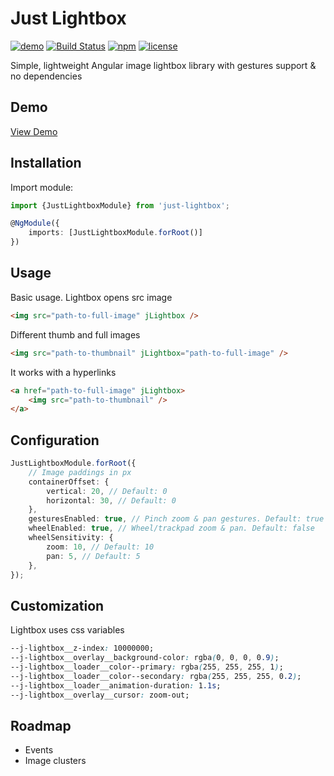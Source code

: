 # Just Lightbox

[![demo](https://img.shields.io/badge/-demo-blue)](https://fayriot.github.io/just-lightbox/)
[![Build Status](https://travis-ci.com/fayriot/just-lightbox.svg?branch=main)](https://travis-ci.com/fayriot/just-lightbox)
[![npm](https://img.shields.io/npm/v/just-lightbox.svg)](https://www.npmjs.com/package/just-lightbox)
[![license](https://img.shields.io/github/license/mashape/apistatus.svg)](https://github.com/fayriot/just-lightbox/blob/main/LICENSE)

Simple, lightweight Angular image lightbox library with gestures support & no dependencies

## Demo

[View Demo](https://fayriot.github.io/just-lightbox/)

## Installation

Import module:

```ts
import {JustLightboxModule} from 'just-lightbox';

@NgModule({
    imports: [JustLightboxModule.forRoot()]
})
```

## Usage

Basic usage. Lightbox opens src image

```html
<img src="path-to-full-image" jLightbox />
```

Different thumb and full images

```html
<img src="path-to-thumbnail" jLightbox="path-to-full-image" />
```

It works with a hyperlinks

```html
<a href="path-to-full-image" jLightbox>
    <img src="path-to-thumbnail" />
</a>
```

## Configuration

```ts
JustLightboxModule.forRoot({
    // Image paddings in px
    containerOffset: {
        vertical: 20, // Default: 0
        horizontal: 30, // Default: 0
    },
    gesturesEnabled: true, // Pinch zoom & pan gestures. Default: true
    wheelEnabled: true, // Wheel/trackpad zoom & pan. Default: false
    wheelSensitivity: {
        zoom: 10, // Default: 10
        pan: 5, // Default: 5
    },
});
```

## Customization

Lightbox uses css variables

```css
--j-lightbox__z-index: 10000000;
--j-lightbox__overlay__background-color: rgba(0, 0, 0, 0.9);
--j-lightbox__loader__color--primary: rgba(255, 255, 255, 1);
--j-lightbox__loader__color--secondary: rgba(255, 255, 255, 0.2);
--j-lightbox__loader__animation-duration: 1.1s;
--j-lightbox__overlay__cursor: zoom-out;
```

## Roadmap

-   Events
-   Image clusters
